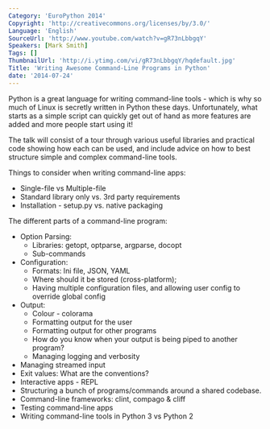 ```yaml
---
Category: 'EuroPython 2014'
Copyright: 'http://creativecommons.org/licenses/by/3.0/'
Language: 'English'
SourceUrl: 'http://www.youtube.com/watch?v=gR73nLbbgqY'
Speakers: [Mark Smith]
Tags: []
ThumbnailUrl: 'http://i.ytimg.com/vi/gR73nLbbgqY/hqdefault.jpg'
Title: 'Writing Awesome Command-Line Programs in Python'
date: '2014-07-24'
---
```

Python is a great language for writing command-line tools - which is why so much of Linux is secretly written in Python these days. Unfortunately, what starts as a simple script can quickly get out of hand as more features are added and more people start using it!

The talk will consist of a tour through various useful libraries and practical code showing how each can be used, and include advice on how to best structure simple and complex command-line tools.

Things to consider when writing command-line apps:

* Single-file vs Multiple-file
* Standard library only vs. 3rd party requirements
* Installation - setup.py vs. native packaging

The different parts of a command-line program:

* Option Parsing:
    * Libraries: getopt, optparse, argparse, docopt
    * Sub-commands
* Configuration:
    * Formats: Ini file, JSON, YAML
    * Where should it be stored (cross-platform);
    * Having multiple configuration files, and allowing user config to override global config
* Output:
    * Colour - colorama
    * Formatting output for the user
    * Formatting output for other programs
    * How do you know when your output is being piped to another program?
    * Managing logging and verbosity
* Managing streamed input
* Exit values: What are the conventions?
* Interactive apps - REPL
* Structuring a bunch of programs/commands around a shared codebase.
* Command-line frameworks: clint, compago & cliff
* Testing command-line apps
* Writing command-line tools in Python 3 vs Python 2
